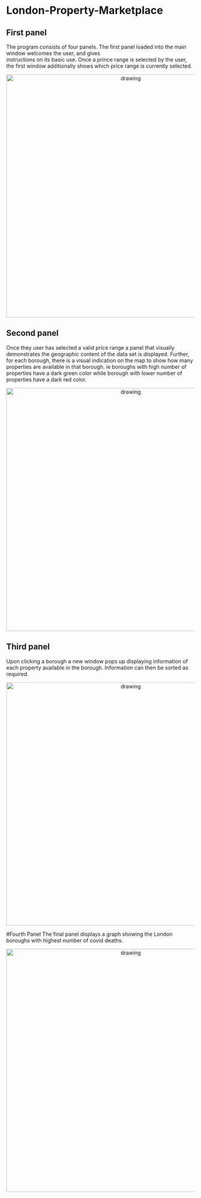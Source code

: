 # London-Property-Marketplace

## First panel
The program consists of four panels. The first panel loaded into the main window welcomes the user, and gives  
instructions on its basic use. Once a prince range is selected by the user, the first window additionally shows which
price range is currently selected.

<p align="center">
<img src="https://user-images.githubusercontent.com/92206929/137865561-808d6971-0359-41d8-8a5f-0d103f595276.PNG" alt="drawing" width="650"/>
</p>

## Second panel
Once they user has selected a valid price range a panel that visually demonstrates the geographic content of the data set
is displayed. Further, for each borough, there is a visual indication on the map to show how many properties are available
in that borough. ie boroughs with high number of properties have a dark green color while borough with lower number of
properties have a dark red color.

<p align="center">
<img src="https://user-images.githubusercontent.com/92206929/137905088-d91eceea-fcae-42de-ab01-6ffdb5546be2.png" alt="drawing" width="650"/>
</p>

## Third panel
Upon clicking a borough a new window pops up displaying information of each property available in the borough. Information
can then be sorted as required.

<p align="center">
<img src="https://user-images.githubusercontent.com/92206929/137905477-cf8d83a2-5386-466b-abb4-50210b4fd593.png" alt="drawing" width="650"/>
</p>

#Fourth Panel
The final panel displays a graph showing the London boroughs with highest number of covid deaths.

<p align="center">
<img src="https://user-images.githubusercontent.com/92206929/138170570-f980422b-71e7-41eb-b6c5-2e7bce700713.png" alt="drawing" width="650"/>
</p>





